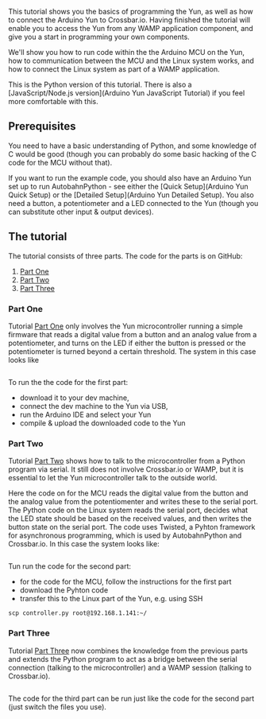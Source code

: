 <div class="topimage_container">
   <img class="topimage" src="../../static/img/iotcookbook/yun_tutorial_hardware.jpg" alt="">
</div>

This tutorial shows you the basics of programming the Yun, as well as how to connect the Arduino Yun to Crossbar.io. Having finished the tutorial will enable you to access the Yun from any WAMP application component, and give you a start in programming your own components.

We'll show you how to run code within the the Arduino MCU on the Yun, how to communication between the MCU and the Linux system works, and how to connect the Linux system as part of a WAMP application.

This is the Python version of this tutorial. There is also a [JavaScript/Node.js version](Arduino Yun JavaScript Tutorial) if you feel more comfortable with this.

## Prerequisites

You need to have a basic understanding of Python, and some knowledge of C would be good (though you can probably do some basic hacking of the C code for the MCU without that).

If you want to run the example code, you should also have an Arduino Yun set up to run AutobahnPython - see either the [Quick Setup](Arduino Yun Quick Setup) or the [Detailed Setup](Arduino Yun Detailed Setup). You also need a button, a potentiometer and a LED connected to the Yun (though you can substitute other input & output devices).

## The tutorial

The tutorial consists of three parts. The code for the parts is on GitHub:

1. [Part One](https://github.com/crossbario/crossbarexamples/tree/master/iotcookbook/device/yun/tutorial/tutorial1)
2. [Part Two](https://github.com/crossbario/crossbarexamples/tree/master/iotcookbook/device/yun/tutorial/tutorial2)
3. [Part Three](https://github.com/crossbario/crossbarexamples/tree/master/iotcookbook/device/yun/tutorial/tutorial3)

### Part One

Tutorial [Part One](https://github.com/crossbario/crossbarexamples/tree/master/iotcookbook/device/yun/tutorial/tutorial1) only involves the Yun microcontroller running a simple firmware that reads a digital value from a button and an analog value from a potentiometer, and turns on the LED if either the button is pressed or the potentiometer is turned beyond a certain threshold. The system in this case looks like

<img src="../../static/img/iotcookbook/yun_tutorial_part1.jpg" alt="" />

To run the the code for the first part:

* download it to your dev machine,
* connect the dev machine to the Yun via USB,
* run the Arduino IDE and select your Yun
* compile & upload the downloaded code to the Yun

### Part Two

Tutorial [Part Two](https://github.com/crossbario/crossbarexamples/tree/master/iotcookbook/device/yun/tutorial/tutorial2) shows how to talk to the microcontroller from a Python program via serial. It still does not involve Crossbar.io or WAMP, but it is essential to let the Yun microcontroller talk to the outside world.

Here the code on for the MCU reads the digital value from the button and the analog value from the potentiomenter and writes these to the serial port. The Python code on the Linux system reads the serial port, decides what the LED state should be based on the received values, and then writes the button state on the serial port. The code uses Twisted, a Pyhton framework for asynchronous programming, which is used by AutobahnPython and Crossbar.io. In this case the system looks like:

<img src="../../static/img/iotcookbook/yun_tutorial_part2.jpg" alt="" />

Tun run the code for the second part:

* for the code for the MCU, follow the instructions for the first part
* download the Pyhton code
* transfer this to the Linux part of the Yun, e.g. using SSH

```shell
scp controller.py root@192.168.1.141:~/ 
```

### Part Three

Tutorial [Part Three](https://github.com/crossbario/crossbarexamples/tree/master/iotcookbook/device/yun/tutorial/tutorial3) now combines the knowledge from the previous parts and extends the Python program to act as a bridge between the serial connection (talking to the microcontroller) and a WAMP session (talking to Crossbar.io).

<img src="../../static/img/iotcookbook/yun_tutorial_part3.jpg" alt="" />

The code for the third part can be run just like the code for the second part (just switch the files you use).